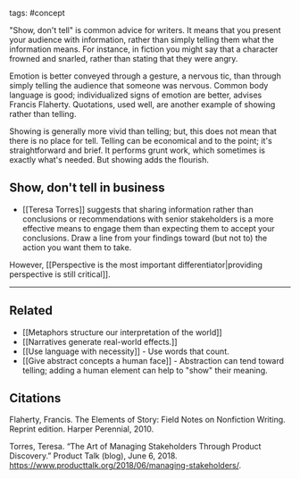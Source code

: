 tags: #concept 

"Show, don't tell" is common advice for writers. It means that you present your audience with information, rather than simply telling them what the information means. For instance, in fiction you might say that a character frowned and snarled, rather than stating that they were angry.

Emotion is better conveyed through a gesture, a nervous tic, than through simply telling the audience that someone was nervous. Common body language is good; individualized signs of emotion are better, advises Francis Flaherty. Quotations, used well, are another example of showing rather than telling.

Showing is generally more vivid than telling; but, this does not mean that there is no place for tell. Telling can be economical and to the point; it's straightforward and brief. It performs grunt work, which sometimes is exactly what's needed. But showing adds the flourish. 



## Show, don't tell in business
- [[Teresa Torres]] suggests that sharing information rather than conclusions or recommendations with senior stakeholders is a more effective means to engage them than expecting them to accept your conclusions. Draw a line from your findings toward (but not to) the action you want them to take.

However, [[Perspective is the most important differentiator|providing perspective is still critical]]. 

--- 
## Related
- [[Metaphors structure our interpretation of the world]]
- [[Narratives generate real-world effects.]]
- [[Use language with necessity]] - Use words that count. 
- [[Give abstract concepts a human face]] - Abstraction can tend toward telling; adding a human element can help to "show" their meaning. 

## Citations
Flaherty, Francis. The Elements of Story: Field Notes on Nonfiction Writing. Reprint edition. Harper Perennial, 2010.

Torres, Teresa. “The Art of Managing Stakeholders Through Product Discovery.” Product Talk (blog), June 6, 2018. https://www.producttalk.org/2018/06/managing-stakeholders/.